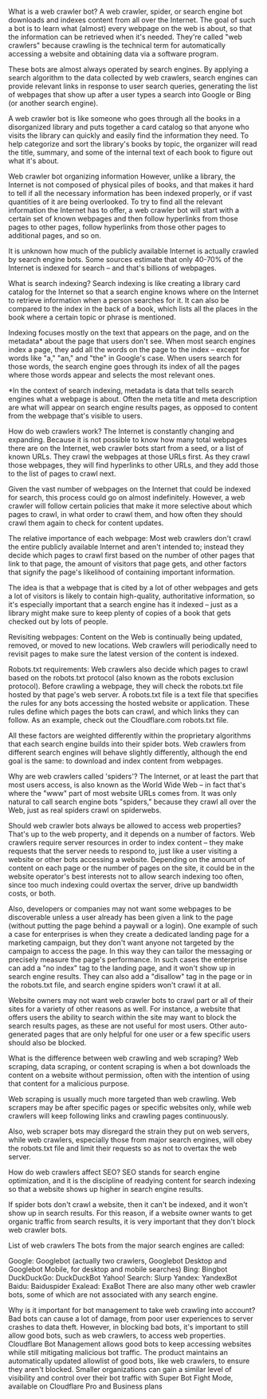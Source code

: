 What is a web crawler bot?
A web crawler, spider, or search engine bot downloads and indexes content from all over the Internet. The goal of such a bot is to learn what (almost) every webpage on the web is about, so that the information can be retrieved when it's needed. They're called "web crawlers" because crawling is the technical term for automatically accessing a website and obtaining data via a software program.

These bots are almost always operated by search engines. By applying a search algorithm to the data collected by web crawlers, search engines can provide relevant links in response to user search queries, generating the list of webpages that show up after a user types a search into Google or Bing (or another search engine).

A web crawler bot is like someone who goes through all the books in a disorganized library and puts together a card catalog so that anyone who visits the library can quickly and easily find the information they need. To help categorize and sort the library's books by topic, the organizer will read the title, summary, and some of the internal text of each book to figure out what it's about.

Web crawler bot organizing information
However, unlike a library, the Internet is not composed of physical piles of books, and that makes it hard to tell if all the necessary information has been indexed properly, or if vast quantities of it are being overlooked. To try to find all the relevant information the Internet has to offer, a web crawler bot will start with a certain set of known webpages and then follow hyperlinks from those pages to other pages, follow hyperlinks from those other pages to additional pages, and so on.

It is unknown how much of the publicly available Internet is actually crawled by search engine bots. Some sources estimate that only 40-70% of the Internet is indexed for search – and that's billions of webpages.

What is search indexing?
Search indexing is like creating a library card catalog for the Internet so that a search engine knows where on the Internet to retrieve information when a person searches for it. It can also be compared to the index in the back of a book, which lists all the places in the book where a certain topic or phrase is mentioned.

Indexing focuses mostly on the text that appears on the page, and on the metadata* about the page that users don't see. When most search engines index a page, they add all the words on the page to the index – except for words like "a," "an," and "the" in Google's case. When users search for those words, the search engine goes through its index of all the pages where those words appear and selects the most relevant ones.

*In the context of search indexing, metadata is data that tells search engines what a webpage is about. Often the meta title and meta description are what will appear on search engine results pages, as opposed to content from the webpage that's visible to users.

How do web crawlers work?
The Internet is constantly changing and expanding. Because it is not possible to know how many total webpages there are on the Internet, web crawler bots start from a seed, or a list of known URLs. They crawl the webpages at those URLs first. As they crawl those webpages, they will find hyperlinks to other URLs, and they add those to the list of pages to crawl next.

Given the vast number of webpages on the Internet that could be indexed for search, this process could go on almost indefinitely. However, a web crawler will follow certain policies that make it more selective about which pages to crawl, in what order to crawl them, and how often they should crawl them again to check for content updates.

The relative importance of each webpage: Most web crawlers don't crawl the entire publicly available Internet and aren't intended to; instead they decide which pages to crawl first based on the number of other pages that link to that page, the amount of visitors that page gets, and other factors that signify the page's likelihood of containing important information.

The idea is that a webpage that is cited by a lot of other webpages and gets a lot of visitors is likely to contain high-quality, authoritative information, so it's especially important that a search engine has it indexed – just as a library might make sure to keep plenty of copies of a book that gets checked out by lots of people.

Revisiting webpages: Content on the Web is continually being updated, removed, or moved to new locations. Web crawlers will periodically need to revisit pages to make sure the latest version of the content is indexed.

Robots.txt requirements: Web crawlers also decide which pages to crawl based on the robots.txt protocol (also known as the robots exclusion protocol). Before crawling a webpage, they will check the robots.txt file hosted by that page's web server. A robots.txt file is a text file that specifies the rules for any bots accessing the hosted website or application. These rules define which pages the bots can crawl, and which links they can follow. As an example, check out the Cloudflare.com robots.txt file.

All these factors are weighted differently within the proprietary algorithms that each search engine builds into their spider bots. Web crawlers from different search engines will behave slightly differently, although the end goal is the same: to download and index content from webpages.

Why are web crawlers called 'spiders'?
The Internet, or at least the part that most users access, is also known as the World Wide Web – in fact that's where the "www" part of most website URLs comes from. It was only natural to call search engine bots "spiders," because they crawl all over the Web, just as real spiders crawl on spiderwebs.

Should web crawler bots always be allowed to access web properties?
That's up to the web property, and it depends on a number of factors. Web crawlers require server resources in order to index content – they make requests that the server needs to respond to, just like a user visiting a website or other bots accessing a website. Depending on the amount of content on each page or the number of pages on the site, it could be in the website operator's best interests not to allow search indexing too often, since too much indexing could overtax the server, drive up bandwidth costs, or both.

Also, developers or companies may not want some webpages to be discoverable unless a user already has been given a link to the page (without putting the page behind a paywall or a login). One example of such a case for enterprises is when they create a dedicated landing page for a marketing campaign, but they don't want anyone not targeted by the campaign to access the page. In this way they can tailor the messaging or precisely measure the page's performance. In such cases the enterprise can add a "no index" tag to the landing page, and it won't show up in search engine results. They can also add a "disallow" tag in the page or in the robots.txt file, and search engine spiders won't crawl it at all.

Website owners may not want web crawler bots to crawl part or all of their sites for a variety of other reasons as well. For instance, a website that offers users the ability to search within the site may want to block the search results pages, as these are not useful for most users. Other auto-generated pages that are only helpful for one user or a few specific users should also be blocked.

What is the difference between web crawling and web scraping?
Web scraping, data scraping, or content scraping is when a bot downloads the content on a website without permission, often with the intention of using that content for a malicious purpose.

Web scraping is usually much more targeted than web crawling. Web scrapers may be after specific pages or specific websites only, while web crawlers will keep following links and crawling pages continuously.

Also, web scraper bots may disregard the strain they put on web servers, while web crawlers, especially those from major search engines, will obey the robots.txt file and limit their requests so as not to overtax the web server.

How do web crawlers affect SEO?
SEO stands for search engine optimization, and it is the discipline of readying content for search indexing so that a website shows up higher in search engine results.

If spider bots don't crawl a website, then it can't be indexed, and it won't show up in search results. For this reason, if a website owner wants to get organic traffic from search results, it is very important that they don't block web crawler bots.

List of web crawlers
The bots from the major search engines are called:

Google: Googlebot (actually two crawlers, Googlebot Desktop and Googlebot Mobile, for desktop and mobile searches)
Bing: Bingbot
DuckDuckGo: DuckDuckBot
Yahoo! Search: Slurp
Yandex: YandexBot
Baidu: Baiduspider
Exalead: ExaBot
There are also many other web crawler bots, some of which are not associated with any search engine.

Why is it important for bot management to take web crawling into account?
Bad bots can cause a lot of damage, from poor user experiences to server crashes to data theft. However, in blocking bad bots, it's important to still allow good bots, such as web crawlers, to access web properties. Cloudflare Bot Management allows good bots to keep accessing websites while still mitigating malicious bot traffic. The product maintains an automatically updated allowlist of good bots, like web crawlers, to ensure they aren't blocked. Smaller organizations can gain a similar level of visibility and control over their bot traffic with Super Bot Fight Mode, available on Cloudflare Pro and Business plans

